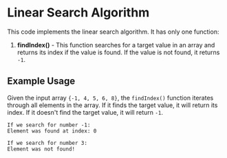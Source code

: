 # Linear Search Algorithm

This code implements the linear search algorithm. It has only one function:
1. **findIndex()** - This function searches for a target value in an array and returns its index if the value is found. If the value is not found, it returns `-1`.

## **Example Usage**
Given the input array `{-1, 4, 5, 6, 8}`, the `findIndex()` function iterates through all elements in the array. If it finds the target value, it will return its index. If it doesn't find the target value, it will return `-1`.
```
If we search for number -1: 
Element was found at index: 0

If we search for number 3: 
Element was not found!
```
